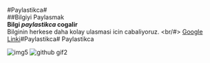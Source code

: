 #Paylastikca# <br/>
##Bilgiyi Paylasmak <br/>
**Bilgi *paylastikca* cogalir**<br/>
Bilginin herkese daha kolay ulasmasi icin cabaliyoruz. <br/#>
[Google Linki](http://www.google.com)#Paylastikca# Paylastikca

![img5](https://user-images.githubusercontent.com/116838690/203039521-603c8a76-c984-41cf-8e3c-d692427e3bdb.jpg)
![github gif2](https://user-images.githubusercontent.com/116838690/208436953-75a89ac0-877c-47e7-b91d-7cb0f6abe556.gif)

